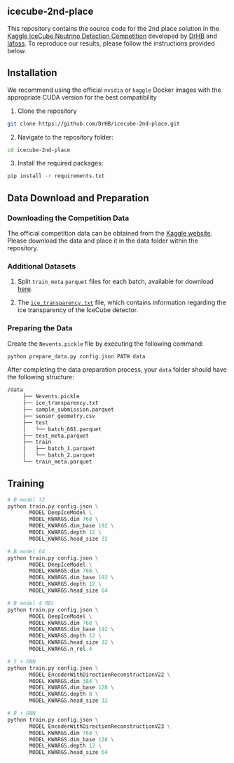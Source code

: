 ## icecube-2nd-place 
This repository contains the source code for the 2nd place solution in the [Kaggle IceCube Neutrino Detection Competition](https://www.kaggle.com/competitions/icecube-neutrinos-in-deep-ice) developed by [DrHB](https://www.kaggle.com/drhabib) and [Iafoss](https://www.kaggle.com/iafoss). To reproduce our results, please follow the instructions provided below.

## Installation
We recommend using the official `nvidia` or `kaggle` Docker images with the appropriate CUDA version for the best compatibility

1. Clone the repository
```bash
git clone https://github.com/DrHB/icecube-2nd-place.git
```
2. Navigate to the repository folder:
```bash 
cd icecube-2nd-place
```
3. Install the required packages:
```bash
pip install -r requirements.txt
```

## Data Download and Preparation

### Downloading the Competition Data
The official competition data can be obtained from the [Kaggle website](https://www.kaggle.com/c/icecube-neutrinos-in-deep-ice/data). Please download the data and place it in the data folder within the repository.

### Additional Datasets
1. Split `train_meta` `parquet` files for each batch, available for download [here](https://www.kaggle.com/datasets/solverworld/train-meta-parquet).

2. The [`ice_transparency.txt`](https://www.kaggle.com/datasets/anjum48/icecubetransparency) file, which contains information regarding the ice transparency of the IceCube detector.

### Preparing the Data
Create the `Nevents.pickle` file by executing the following command:
```bash
python prepare_data.py config.json PATH data
```
After completing the data preparation process, your `data` folder should have the following structure:

```bash
/data
     ├── Nevents.pickle
     ├── ice_transparency.txt
     ├── sample_submission.parquet
     ├── sensor_geometry.csv
     ├── test
     │   └── batch_661.parquet
     ├── test_meta.parquet
     ├── train
     │   ├── batch_1.parquet
     │   └── batch_2.parquet
     └── train_meta.parquet
```

## Training
```python
# B model 32
python train.py config.json \
       MODEL DeepIceModel \
       MODEL_KWARGS.dim 768 \
       MODEL_KWARGS.dim_base 192 \
       MODEL_KWARGS.depth 12 \
       MODEL_KWARGS.head_size 32
```

```python
# B model 64
python train.py config.json \
       MODEL DeepIceModel \
       MODEL_KWARGS.dim 768 \
       MODEL_KWARGS.dim_base 192 \
       MODEL_KWARGS.depth 12 \
       MODEL_KWARGS.head_size 64


```

```python
# B model 4 REL
python train.py config.json \
       MODEL DeepIceModel \
       MODEL_KWARGS.dim 768 \
       MODEL_KWARGS.dim_base 192 \
       MODEL_KWARGS.depth 12 \
       MODEL_KWARGS.head_size 32 \
       MODEL_KWARGS.n_rel 4

```

```python
# S + GNN
python train.py config.json \
       MODEL EncoderWithDirectionReconstructionV22 \
       MODEL_KWARGS.dim 384 \
       MODEL_KWARGS.dim_base 128 \
       MODEL_KWARGS.depth 8 \
       MODEL_KWARGS.head_size 32

```

```python
# B + GNN
python train.py config.json \
       MODEL EncoderWithDirectionReconstructionV23 \
       MODEL_KWARGS.dim 768 \
       MODEL_KWARGS.dim_base 128 \
       MODEL_KWARGS.depth 12 \
       MODEL_KWARGS.head_size 64

```
